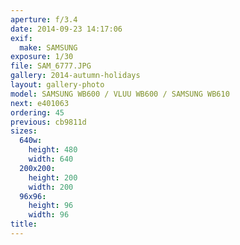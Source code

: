 ```yaml
---
aperture: f/3.4
date: 2014-09-23 14:17:06
exif:
  make: SAMSUNG
exposure: 1/30
file: SAM_6777.JPG
gallery: 2014-autumn-holidays
layout: gallery-photo
model: SAMSUNG WB600 / VLUU WB600 / SAMSUNG WB610
next: e401063
ordering: 45
previous: cb9811d
sizes:
  640w:
    height: 480
    width: 640
  200x200:
    height: 200
    width: 200
  96x96:
    height: 96
    width: 96
title: 
---
```

